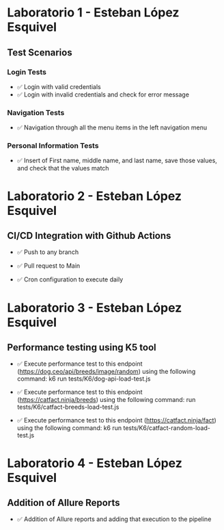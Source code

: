 # Laboratorio 1 - Esteban López Esquivel

## Test Scenarios

### Login Tests
- ✅ Login with valid credentials
- ✅ Login with invalid credentials and check for error message

### Navigation Tests
- ✅ Navigation through all the menu items in the left navigation menu

### Personal Information Tests
- ✅ Insert of First name, middle name, and last name, save those values, and check that the values match




# Laboratorio 2 - Esteban López Esquivel

## CI/CD Integration with Github Actions

- ✅ Push to any branch

- ✅ Pull request to Main

- ✅ Cron configuration to execute daily




# Laboratorio 3 - Esteban López Esquivel

## Performance testing using K5 tool

- ✅ Execute performance test to this endpoint (https://dog.ceo/api/breeds/image/random) using the following command: k6 run tests/K6/dog-api-load-test.js

- ✅ Execute performance test to this endpoint (https://catfact.ninja/breeds) using the following command: run tests/K6/catfact-breeds-load-test.js

- ✅ Execute performance test to this endpoint (https://catfact.ninja/fact) using the following command: k6 run tests/K6/catfact-random-load-test.js




# Laboratorio 4 - Esteban López Esquivel

## Addition of Allure Reports

- ✅ Addition of Allure reports and adding that execution to the pipeline
